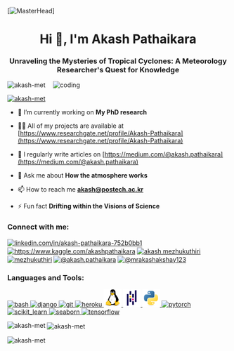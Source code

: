 [![MasterHead](https://github.com/akash-met/cover-gif/blob/main/IMG_20230730_162940_188.jpg)]

<h1 align="center">Hi 👋, I'm Akash Pathaikara</h1>
<h3 align="center">Unraveling the Mysteries of Tropical Cyclones: A Meteorology Researcher's Quest for Knowledge</h3>

<img align="right" alt="coding" width="400" src="https://media.tenor.com/qJ5evVs-_uUAAAAC/coding.gif">

<p align="left"> <img src="https://komarev.com/ghpvc/?username=akash-met&label=Profile%20views&color=0e75b6&style=flat" alt="akash-met" /> </p>

<p align="left"> <a href="https://github.com/ryo-ma/github-profile-trophy"><img src="https://github-profile-trophy.vercel.app/?username=akash-met" alt="akash-met" /></a> </p>

- 🔭 I’m currently working on **My PhD research**

- 👨‍💻 All of my projects are available at [https://www.researchgate.net/profile/Akash-Pathaikara](https://www.researchgate.net/profile/Akash-Pathaikara)

- 📝 I regularly write articles on [https://medium.com/@akash.pathaikara](https://medium.com/@akash.pathaikara)

- 💬 Ask me about **How the atmosphere works**

- 📫 How to reach me **akash@postech.ac.kr**

- ⚡ Fun fact **Drifting within the Visions of Science**

<h3 align="left">Connect with me:</h3>
<p align="left">
<a href="https://linkedin.com/in/linkedin.com/in/akash-pathaikara-752b0bb1" target="blank"><img align="center" src="https://raw.githubusercontent.com/rahuldkjain/github-profile-readme-generator/master/src/images/icons/Social/linked-in-alt.svg" alt="linkedin.com/in/akash-pathaikara-752b0bb1" height="30" width="40" /></a>
<a href="https://kaggle.com/https://www.kaggle.com/akashpathaikara" target="blank"><img align="center" src="https://raw.githubusercontent.com/rahuldkjain/github-profile-readme-generator/master/src/images/icons/Social/kaggle.svg" alt="https://www.kaggle.com/akashpathaikara" height="30" width="40" /></a>
<a href="https://fb.com/akash mezhukuthiri" target="blank"><img align="center" src="https://raw.githubusercontent.com/rahuldkjain/github-profile-readme-generator/master/src/images/icons/Social/facebook.svg" alt="akash mezhukuthiri" height="30" width="40" /></a>
<a href="https://instagram.com/mezhukuthiri" target="blank"><img align="center" src="https://raw.githubusercontent.com/rahuldkjain/github-profile-readme-generator/master/src/images/icons/Social/instagram.svg" alt="mezhukuthiri" height="30" width="40" /></a>
<a href="https://medium.com/@akash.pathaikara" target="blank"><img align="center" src="https://raw.githubusercontent.com/rahuldkjain/github-profile-readme-generator/master/src/images/icons/Social/medium.svg" alt="@akash.pathaikara" height="30" width="40" /></a>
<a href="https://www.youtube.com/c/@mrakashakshay123" target="blank"><img align="center" src="https://raw.githubusercontent.com/rahuldkjain/github-profile-readme-generator/master/src/images/icons/Social/youtube.svg" alt="@mrakashakshay123" height="30" width="40" /></a>
</p>

<h3 align="left">Languages and Tools:</h3>
<p align="left"> <a href="https://www.gnu.org/software/bash/" target="_blank" rel="noreferrer"> <img src="https://www.vectorlogo.zone/logos/gnu_bash/gnu_bash-icon.svg" alt="bash" width="40" height="40"/> </a> <a href="https://www.djangoproject.com/" target="_blank" rel="noreferrer"> <img src="https://cdn.worldvectorlogo.com/logos/django.svg" alt="django" width="40" height="40"/> </a> <a href="https://git-scm.com/" target="_blank" rel="noreferrer"> <img src="https://www.vectorlogo.zone/logos/git-scm/git-scm-icon.svg" alt="git" width="40" height="40"/> </a> <a href="https://heroku.com" target="_blank" rel="noreferrer"> <img src="https://www.vectorlogo.zone/logos/heroku/heroku-icon.svg" alt="heroku" width="40" height="40"/> </a> <a href="https://www.linux.org/" target="_blank" rel="noreferrer"> <img src="https://raw.githubusercontent.com/devicons/devicon/master/icons/linux/linux-original.svg" alt="linux" width="40" height="40"/> </a> <a href="https://pandas.pydata.org/" target="_blank" rel="noreferrer"> <img src="https://raw.githubusercontent.com/devicons/devicon/2ae2a900d2f041da66e950e4d48052658d850630/icons/pandas/pandas-original.svg" alt="pandas" width="40" height="40"/> </a> <a href="https://www.python.org" target="_blank" rel="noreferrer"> <img src="https://raw.githubusercontent.com/devicons/devicon/master/icons/python/python-original.svg" alt="python" width="40" height="40"/> </a> <a href="https://pytorch.org/" target="_blank" rel="noreferrer"> <img src="https://www.vectorlogo.zone/logos/pytorch/pytorch-icon.svg" alt="pytorch" width="40" height="40"/> </a> <a href="https://scikit-learn.org/" target="_blank" rel="noreferrer"> <img src="https://upload.wikimedia.org/wikipedia/commons/0/05/Scikit_learn_logo_small.svg" alt="scikit_learn" width="40" height="40"/> </a> <a href="https://seaborn.pydata.org/" target="_blank" rel="noreferrer"> <img src="https://seaborn.pydata.org/_images/logo-mark-lightbg.svg" alt="seaborn" width="40" height="40"/> </a> <a href="https://www.tensorflow.org" target="_blank" rel="noreferrer"> <img src="https://www.vectorlogo.zone/logos/tensorflow/tensorflow-icon.svg" alt="tensorflow" width="40" height="40"/> </a> </p>

<p><img align="left" src="https://github-readme-stats.vercel.app/api/top-langs?username=akash-met&show_icons=true&locale=en&layout=compact" alt="akash-met" /></p>

<p>&nbsp;<img align="center" src="https://github-readme-stats.vercel.app/api?username=akash-met&show_icons=true&locale=en" alt="akash-met" /></p>

<p><img align="center" src="https://github-readme-streak-stats.herokuapp.com/?user=akash-met&" alt="akash-met" /></p>
